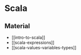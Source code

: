 # Scala

## Material

- [[intro-to-scala]]
- [[scala-expressions]]
- [[scala-values-variables-types]]
